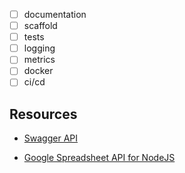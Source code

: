 - [ ] documentation
- [ ] scaffold
- [ ] tests
- [ ] logging
- [ ] metrics
- [ ] docker
- [ ] ci/cd

## Resources

- [Swagger API](https://app.swaggerhub.com/apis/reisneto/test_api/1.0.0#/rows)

- [Google Spreadsheet API for NodeJS](https://developers.google.com/sheets/api/guides/values#node.js)

